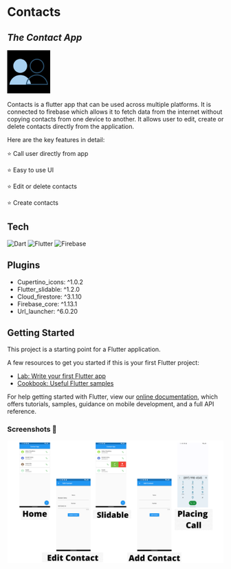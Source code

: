 # Contacts
## _The Contact App_

<img src="images/contact.png" width="100px" height="100px"/>

Contacts is a flutter app that can be used across multiple platforms. It is connected to firebase which allows it to fetch data from the internet without copying contacts from one device to another. It allows user to edit, create or delete contacts directly from the application.

Here are the key features in detail:

⭐ Call user directly from app

⭐ Easy to use UI

⭐ Edit or delete contacts

⭐ Create contacts

## Tech

![Dart](https://img.shields.io/badge/dart-%230175C2.svg?style=for-the-badge&logo=dart&logoColor=white)
![Flutter](https://img.shields.io/badge/Flutter-%2302569B.svg?style=for-the-badge&logo=Flutter&logoColor=white)
![Firebase](https://img.shields.io/badge/firebase-%23039BE5.svg?style=for-the-badge&logo=firebase)

## Plugins
- Cupertino_icons: ^1.0.2
- Flutter_slidable: ^1.2.0
- Cloud_firestore: ^3.1.10
- Firebase_core: ^1.13.1
- Url_launcher: ^6.0.20
## Getting Started

This project is a starting point for a Flutter application.

A few resources to get you started if this is your first Flutter project:

- [Lab: Write your first Flutter app](https://flutter.dev/docs/get-started/codelab)
- [Cookbook: Useful Flutter samples](https://flutter.dev/docs/cookbook)

For help getting started with Flutter, view our
[online documentation](https://flutter.dev/docs), which offers tutorials,
samples, guidance on mobile development, and a full API reference.

### Screenshots 📱
![](images/Home.png)
